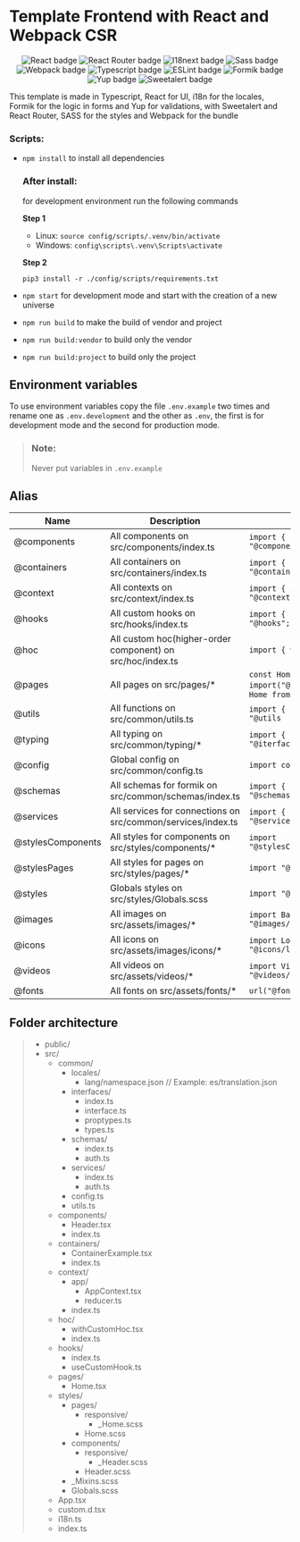 # Template Frontend with React and Webpack CSR
<p align="center">
  <img src="https://img.shields.io/badge/react%20-%2361dafb.svg?&style=for-the-badge&logo=react&logoColor=white" alt="React badge" />
  <img src="https://img.shields.io/badge/react%20router%20-%23f44250.svg?&style=for-the-badge&logo=reactrouter&logoColor=white" alt="React Router badge" />
  <img src="https://img.shields.io/badge/i18next%20-%2326a69a.svg?&style=for-the-badge&logo=i18next&logoColor=white" alt="I18next badge" />
  <img src="https://img.shields.io/badge/sass%20-%23bf4080.svg?&style=for-the-badge&logo=sass&logoColor=white" alt="Sass badge" />
  <img src="https://img.shields.io/badge/webpack%20-%235299c8.svg?&style=for-the-badge&logo=webpack&logoColor=white" alt="Webpack badge" />
  <img src="https://img.shields.io/badge/typescript%20-%233178C6.svg?&style=for-the-badge&logo=typescript&logoColor=white" alt="Typescript badge" />
  <img src="https://img.shields.io/badge/eslint%20-%234b32c3.svg?&style=for-the-badge&logo=eslint&logoColor=white" alt="ESLint badge" />
  <img src="https://img.shields.io/badge/formik%20-%231d4ed8.svg?&style=for-the-badge&logo=formik&logoColor=white" alt="Formik badge" />
  <img src="https://img.shields.io/badge/yup%20-%23111827.svg?&style=for-the-badge&logo=yup&logoColor=white" alt="Yup badge" />
  <img src="https://img.shields.io/badge/sweetalert%20-%23f27474.svg?&style=for-the-badge&logo=sweetalert&logoColor=white" alt="Sweetalert badge" />
</p>

This template is made in Typescript, React for UI, i18n for the locales, Formik for the logic in forms and Yup for validations, with Sweetalert and React Router, SASS for the styles and Webpack for the bundle

### Scripts:
- `npm install` to install all dependencies
  ### After install:
  for development environment run the following commands

  **Step 1**
  - Linux: `source config/scripts/.venv/bin/activate`
  - Windows: `config\scripts\.venv\Scripts\activate`

  **Step 2**

  `pip3 install -r ./config/scripts/requirements.txt `

- `npm start` for development mode and start with the creation of a new universe
- `npm run build` to make the build of vendor and project
- `npm run build:vendor` to build only the vendor
- `npm run build:project` to build only the project

## Environment variables
To use environment variables copy the file `.env.example` two times and rename one as `.env.development` and the other as `.env`, the first is for development mode and the second for production mode.

> ### Note:
> Never put variables in `.env.example`

## Alias
| Name              | Description                                                  | Example        |
| ----------------- | ------------------------------------------------------------ | -------------- |
| @components       | All components on src/components/index.ts                    | `import { Header } from "@components";` |
| @containers       | All containers on src/containers/index.ts                    | `import { SigninForm } from "@containers";` |
| @context          | All contexts on src/context/index.ts                         | `import { AppProvider } from "@context";` |
| @hooks            | All custom hooks on src/hooks/index.ts                       | `import { useModal } from "@hooks";` |
| @hoc              | All custom hoc(higher-order component) on src/hoc/index.ts   | `import { withAuth } from "@hoc";` |
| @pages            | All pages on src/pages/*                                     | `const Home = lazy(() => import("@pages/Home"));` or `import Home from "@pages/Home";` |
| @utils            | All functions on src/common/utils.ts                         | `import { PaymentError } from "@utils` |
| @typing           | All typing on src/common/typing/*                            | `import { SigninValues } from "@iterfaces` |
| @config           | Global config on src/common/config.ts                        | `import config from "@config";` |
| @schemas          | All schemas for formik on src/common/schemas/index.ts        | `import { SigninSchema } from "@schemas";` |
| @services         | All services for connections on src/common/services/index.ts | `import { signin } from "@services";` |
| @stylesComponents | All styles for components on src/styles/components/*         | `import "@stylesComponents/Header.scss";` |
| @stylesPages      | All styles for pages on src/styles/pages/*                   | `import "@stylesPages/Home.scss";` |
| @styles           | Globals styles on src/styles/Globals.scss                    | `import "@styles";` |
| @images           | All images on src/assets/images/*                            | `import Background from "@images/background.png";` | 
| @icons            | All icons on src/assets/images/icons/*                       | `import Logo from "@icons/logo.svg";` |
| @videos           | All videos on src/assets/videos/*                            | `import Video from "@videos/video.mp4";` |
| @fonts            | All fonts on src/assets/fonts/*                              | `url("@fonts/Lato.ttf");` |


## Folder architecture

> - public/
> - src/
>   - common/
>     - locales/
>       - lang/namespace.json // Example: es/translation.json
>     - interfaces/
>       - index.ts
>       - interface.ts
>       - proptypes.ts
>       - types.ts
>     - schemas/
>       - index.ts
>       - auth.ts
>     - services/
>       - index.ts
>       - auth.ts
>     - config.ts
>     - utils.ts
>   - components/
>     - Header.tsx
>     - index.ts
>   - containers/
>     - ContainerExample.tsx
>     - index.ts
>   - context/
>     - app/
>       - AppContext.tsx
>       - reducer.ts
>     - index.ts
>   - hoc/
>     - withCustomHoc.tsx
>     - index.ts
>   - hooks/
>     - index.ts
>     - useCustomHook.ts
>   - pages/
>     - Home.tsx
>   - styles/
>     - pages/
>       - responsive/
>         - _Home.scss
>       - Home.scss
>     - components/
>       - responsive/
>         - _Header.scss
>       - Header.scss
>     - _Mixins.scss
>     - Globals.scss
>   - App.tsx
>   - custom.d.tsx
>   - i18n.ts
>   - index.ts
